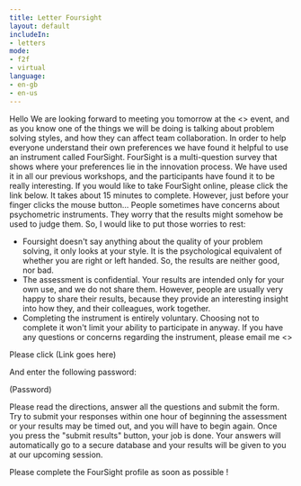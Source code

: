 ```yaml
---
title: Letter Foursight
layout: default
includeIn: 
- letters
mode:
- f2f
- virtual
language:
- en-gb
- en-us
---
```

Hello
We are looking forward to meeting you tomorrow at the <<event name>> event, and as you know one of the things we will be doing is talking about problem solving styles, and how they can affect team collaboration.
In order to help everyone understand their own preferences we have found it helpful to use an instrument called FourSight. FourSight is a multi-question survey that shows where your preferences lie in the innovation process. We have used it in all our previous workshops, and the participants have found it to be really interesting.
If you would like to take FourSight online, please click the link below. It takes about 15 minutes to complete. 
However, just before your finger clicks the mouse button... People sometimes have concerns about psychometric instruments. They worry that the results might somehow be used to judge them. So, I would like to put those worries to rest:
- Foursight doesn't say anything about the quality of your problem solving, it only looks at your style. It is the psychological equivalent of whether you are right or left handed. So, the results are neither good, nor bad.
- The assessment is confidential. Your results are intended only for your own use, and we do not share them. However, people are usually very happy to share their results, because they provide an interesting insight into how they, and their colleagues, work together.
- Completing the instrument is entirely voluntary. Choosing not to complete it won't limit your ability to participate in anyway.
If you have any questions or concerns regarding the instrument, please email me <<contact email>>
 
Please click
(Link goes here)
 
And enter the following password:
 
(Password)
 
Please read the directions, answer all the questions and submit the form. Try to submit your responses within one hour of beginning the assessment or your results may be timed out, and you will have to begin again. Once you press the "submit results" button, your job is done. Your answers will automatically go to a secure database and your results will be given to you at our upcoming session.
 
Please complete the FourSight profile as soon as possible !